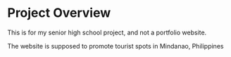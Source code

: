 # Project Overview
This is for my senior high school project, and not a portfolio website.

The website is supposed to promote tourist spots in Mindanao, Philippines

